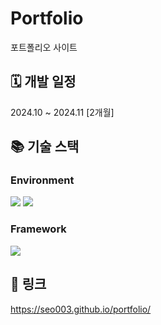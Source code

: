 # Portfolio

포트폴리오 사이트

## 🗓️ 개발 일정
2024.10 ~ 2024.11 [2개월]

## 📚 기술 스택
### Environment
<img src="https://img.shields.io/badge/vscode-0854C1?style=for-the-badge&logo=vscode&logoColor=white"> <img src="https://img.shields.io/badge/nodedotjs-5FA04E?style=for-the-badge&logo=nodedotjs&logoColor=white">  

### Framework

<img src="https://img.shields.io/badge/Vue.js-4FC08D?style=for-the-badge&logo=Vue.js&logoColor=white"> 

## 🔗 링크
https://seo003.github.io/portfolio/
